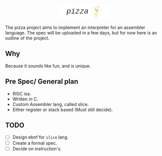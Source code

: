<div align="center">
<img src="assets/header.png"><br>
</div>

The pizza project aims to implement an interpreter for an assembler language.
The spec will be uploaded in a few days, but for now here is an outline of the
project.

## Why

Because it sounds like fun, and is unique.

## Pre Spec/ General plan

* RISC isa.
* Written in C.
* Custom Assembler lang, called slice.
* Either register or stack based (Must still decide).

## TODO

- [ ] Design ebnf for `slice` lang.
- [ ] Create a formal spec.
- [ ] Decide on instruction's.
